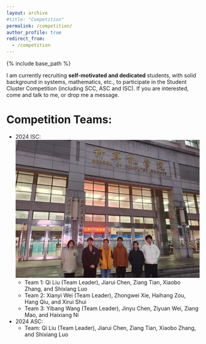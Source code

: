 ```yaml
---
layout: archive
#title: "Competition"
permalink: /competition/
author_profile: true
redirect_from:
  - /competition
---
```


{% include base_path %}

I am currently recruiting **self-motivated and dedicated** students, with solid background in systems, mathematics, etc., to participate in the Student Cluster Competition (including SCC, ASC and ISC). If you are interested, come and talk to me, or drop me a message.

Competition Teams:
=====
- 2024 ISC:
  ![avatar](images/competition/liuqi.jpg)
  - Team 1: Qi Liu (Team Leader), Jiarui Chen, Ziang Tian, Xiaobo Zhang, and Shixiang Luo
  - Team 2: Xianyi Wei (Team Leader), Zhongwei Xie, Haihang Zou, Hang Qiu, and Xirui Shui
  - Team 3: Yibang Wang (Team Leader), Jinyu Chen, Ziyuan Wei, Ziang Mao, and Haixiang Ni
- 2024 ASC:
  - Team: Qi Liu (Team Leader), Jiarui Chen, Ziang Tian, Xiaobo Zhang, and Shixiang Luo
